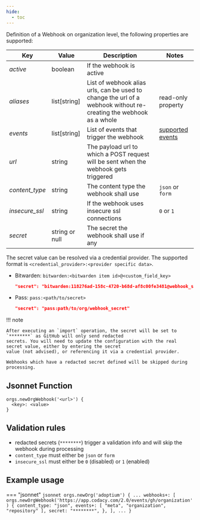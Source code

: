 ```yaml
---
hide:
  - toc
---
```


Definition of a Webhook on organization level, the following properties are supported:

| Key            | Value          | Description                                                                                                       | Notes                                                                                                   |
|----------------|----------------|-------------------------------------------------------------------------------------------------------------------|---------------------------------------------------------------------------------------------------------|
| _active_       | boolean        | If the webhook is active                                                                                          |                                                                                                         |
| _aliases_      | list[string]   | List of webhook alias urls, can be used to change the url of a webhook without re-creating the webhook as a whole | read-only property                                                                                      |
| _events_       | list[string]   | List of events that trigger the webhook                                                                           | [supported events](https://docs.github.com/en/webhooks-and-events/webhooks/webhook-events-and-payloads) |
| _url_          | string         | The payload url to which a POST request will be sent when the webhook gets triggered                              |                                                                                                         |
| _content_type_ | string         | The content type the webhook shall use                                                                            | `json` or `form`                                                                                        |
| _insecure_ssl_ | string         | If the webhook uses insecure ssl connections                                                                      | `0` or `1`                                                                                              |
| _secret_       | string or null | The secret the webhook shall use if any                                                                           |                                                                                                         |

The secret value can be resolved via a credential provider. The supported format is `<credential_provider>:<provider specific data>`.

- Bitwarden: `bitwarden:<bitwarden item id>@<custom_field_key>`

    ``` json
    "secret": "bitwarden:118276ad-158c-4720-b68d-af8c00fe3481@webhook_secret"
    ```

- Pass: `pass:<path/to/secret>`

    ``` json
    "secret": "pass:path/to/org/webhook_secret"
    ```

!!! note

    After executing an `import` operation, the secret will be set to `********` as GitHub will only send redacted
    secrets. You will need to update the configuration with the real secret value, either by entering the secret
    value (not advised), or referencing it via a credential provider.

    Webhooks which have a redacted secret defined will be skipped during processing.

## Jsonnet Function

``` jsonnet
orgs.newOrgWebhook('<url>') {
  <key>: <value>
}
```

## Validation rules

- redacted secrets (`********`) trigger a validation info and will skip the webhook during processing
- `content_type` must either be `json` or `form`
- `insecure_ssl` must either be `0` (disabled) or `1` (enabled)

## Example usage

=== "jsonnet"
    ``` jsonnet
    orgs.newOrg('adoptium') {
      ...
      webhooks+: [
        orgs.newOrgWebhook('https://app.codacy.com/2.0/events/gh/organization') {
          content_type: "json",
          events+: [
            "meta",
            "organization",
            "repository"
          ],
          secret: "********",
        },
      ],
      ...
    }
    ```
